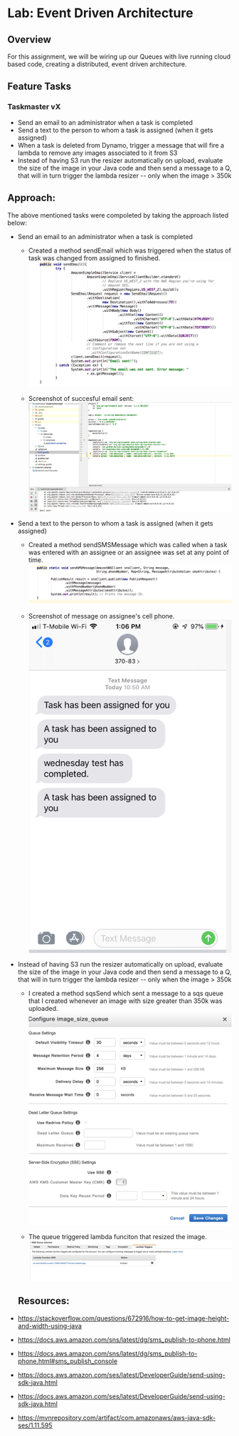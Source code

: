 # Lab: Event Driven Architecture

## Overview

For this assignment, we will be wiring up our Queues with live running cloud based code, creating a distributed, event driven architecture.

## Feature Tasks

### Taskmaster vX

- Send an email to an administrator when a task is completed
- Send a text to the person to whom a task is assigned (when it gets assigned)
- When a task is deleted from Dynamo, trigger a message that will fire a lambda to remove any images associated to it from S3
- Instead of having S3 run the resizer automatically on upload, evaluate the size of the image in your Java code and then send a message to a Q, that will in turn trigger the lambda resizer -- only when the image > 350k

## Approach:
The above mentioned tasks were compoleted by taking the approach listed below:

- Send an email to an administrator when a task is completed
  - Created a method sendEmail which was triggered when the status of task was changed from assigned to finished.
  ![Screen shot](https://raw.githubusercontent.com/sadhikari07/taskmaster/master/assets/sendEmail.png)
  
  - Screenshot of succesful email sent:
  ![Screen shot](https://raw.githubusercontent.com/sadhikari07/taskmaster/master/assets/emailSent.png)
  
- Send a text to the person to whom a task is assigned (when it gets assigned)
  - Created a method sendSMSMessage which was called when a task was entered with an assignee or an assignee was set at any point of time.
  ![Screen shot](https://raw.githubusercontent.com/sadhikari07/taskmaster/master/assets/sendSMS.png)
  
  - Screenshot of message on assignee's cell phone.
  ![Screen shot](https://raw.githubusercontent.com/sadhikari07/taskmaster/master/assets/sms.png)
  
- Instead of having S3 run the resizer automatically on upload, evaluate the size of the image in your Java code and then send a message to a Q, that will in turn trigger the lambda resizer -- only when the image > 350k
  - I created a method sqsSend which sent a message to a sqs queue that I created whenever an image with size greater than 350k was uploaded.
  ![Screen shot](https://raw.githubusercontent.com/sadhikari07/taskmaster/master/assets/queueForImage.png)
  
  - The queue triggered lambda funciton that resized the image.
  ![Screen shot](https://raw.githubusercontent.com/sadhikari07/taskmaster/master/assets/lambda%26sqs.png)
  
  ## Resources:
 - https://stackoverflow.com/questions/672916/how-to-get-image-height-and-width-using-java
 - https://docs.aws.amazon.com/sns/latest/dg/sms_publish-to-phone.html
- https://docs.aws.amazon.com/sns/latest/dg/sms_publish-to-phone.html#sms_publish_console
- https://docs.aws.amazon.com/ses/latest/DeveloperGuide/send-using-sdk-java.html
- https://docs.aws.amazon.com/ses/latest/DeveloperGuide/send-using-sdk-java.html
- https://mvnrepository.com/artifact/com.amazonaws/aws-java-sdk-ses/1.11.595

